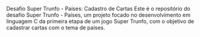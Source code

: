 Desafio Super Trunfo - Países: Cadastro de Cartas Este é o repositório do desafio Super Trunfo - Países, um projeto focado no desenvolvimento em linguagem C da primeira etapa de um jogo Super Trunfo, com o objetivo de cadastrar cartas com o tema de países.



